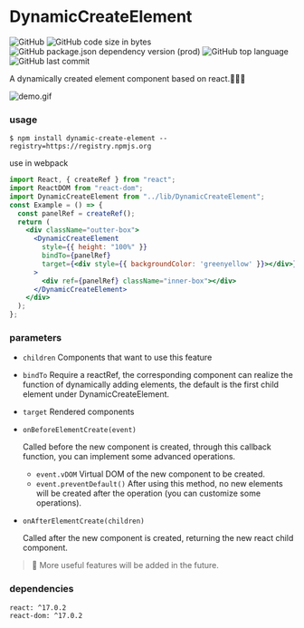 # DynamicCreateElement
![GitHub](https://img.shields.io/github/license/bubblecode/DynamicCreateElement)
![GitHub code size in bytes](https://img.shields.io/github/languages/code-size/bubblecode/DynamicCreateElement)
![GitHub package.json dependency version (prod)](https://img.shields.io/github/package-json/dependency-version/bubblecode/DynamicCreateElement/react)
![GitHub top language](https://img.shields.io/github/languages/top/bubblecode/DynamicCreateElement)
![GitHub last commit](https://img.shields.io/github/last-commit/bubblecode/DynamicCreateElement)

A dynamically created element component based on react.🍻🍻🍻

![demo.gif](https://i.ibb.co/h9kwj9w/demo.gif)
### usage

```shell
$ npm install dynamic-create-element --registry=https://registry.npmjs.org
```

use in webpack

```jsx
import React, { createRef } from "react";
import ReactDOM from "react-dom";
import DynamicCreateElement from "../lib/DynamicCreateElement";
const Example = () => {
  const panelRef = createRef();
  return (
    <div className="outter-box">
      <DynamicCreateElement
        style={{ height: "100%" }}
        bindTo={panelRef}
        target={<div style={{ backgroundColor: 'greenyellow' }}></div>}
      >
        <div ref={panelRef} className="inner-box"></div>
      </DynamicCreateElement>
    </div>
  );
};
```

### parameters

- `children` Components that want to use this feature

- `bindTo` Require a reactRef, the corresponding component can realize the function of dynamically adding elements, the default is the first child element under DynamicCreateElement.

- `target` Rendered components

- `onBeforeElementCreate(event)`

  Called before the new component is created, through this callback function, you can implement some advanced operations.

  - `event.vDOM` Virtual DOM of the new component to be created.
  - `event.preventDefault()` After using this method, no new elements will be created after the operation (you can customize some operations).

- `onAfterElementCreate(children)`

  Called after the new component is created, returning the new react child component.

> 🚩 More useful features will be added in the future. 

### dependencies

```text
react: ^17.0.2
react-dom: ^17.0.2
```


